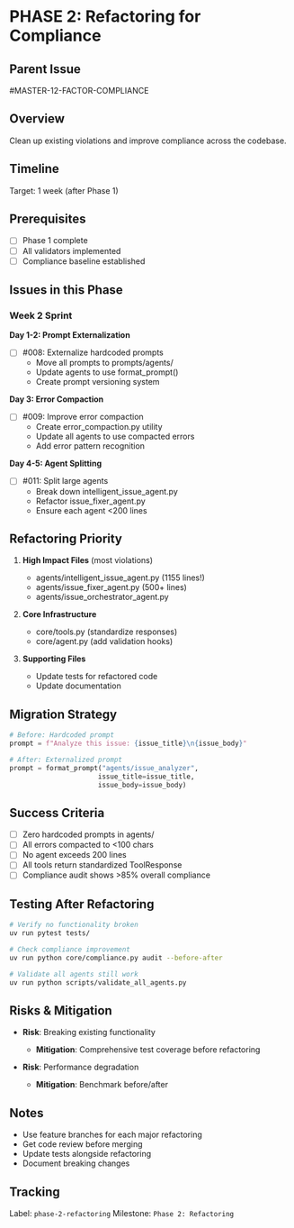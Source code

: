 # PHASE 2: Refactoring for Compliance

## Parent Issue
#MASTER-12-FACTOR-COMPLIANCE

## Overview
Clean up existing violations and improve compliance across the codebase.

## Timeline
Target: 1 week (after Phase 1)

## Prerequisites
- [ ] Phase 1 complete
- [ ] All validators implemented
- [ ] Compliance baseline established

## Issues in this Phase

### Week 2 Sprint
**Day 1-2: Prompt Externalization**
- [ ] #008: Externalize hardcoded prompts
  - Move all prompts to prompts/agents/
  - Update agents to use format_prompt()
  - Create prompt versioning system

**Day 3: Error Compaction**
- [ ] #009: Improve error compaction
  - Create error_compaction.py utility
  - Update all agents to use compacted errors
  - Add error pattern recognition

**Day 4-5: Agent Splitting**
- [ ] #011: Split large agents
  - Break down intelligent_issue_agent.py
  - Refactor issue_fixer_agent.py
  - Ensure each agent <200 lines

## Refactoring Priority
1. **High Impact Files** (most violations)
   - agents/intelligent_issue_agent.py (1155 lines!)
   - agents/issue_fixer_agent.py (500+ lines)
   - agents/issue_orchestrator_agent.py

2. **Core Infrastructure**
   - core/tools.py (standardize responses)
   - core/agent.py (add validation hooks)

3. **Supporting Files**
   - Update tests for refactored code
   - Update documentation

## Migration Strategy
```python
# Before: Hardcoded prompt
prompt = f"Analyze this issue: {issue_title}\n{issue_body}"

# After: Externalized prompt
prompt = format_prompt("agents/issue_analyzer",
                      issue_title=issue_title,
                      issue_body=issue_body)
```

## Success Criteria
- [ ] Zero hardcoded prompts in agents/
- [ ] All errors compacted to <100 chars
- [ ] No agent exceeds 200 lines
- [ ] All tools return standardized ToolResponse
- [ ] Compliance audit shows >85% overall compliance

## Testing After Refactoring
```bash
# Verify no functionality broken
uv run pytest tests/

# Check compliance improvement
uv run python core/compliance.py audit --before-after

# Validate all agents still work
uv run python scripts/validate_all_agents.py
```

## Risks & Mitigation
- **Risk**: Breaking existing functionality
  - **Mitigation**: Comprehensive test coverage before refactoring
  
- **Risk**: Performance degradation
  - **Mitigation**: Benchmark before/after

## Notes
- Use feature branches for each major refactoring
- Get code review before merging
- Update tests alongside refactoring
- Document breaking changes

## Tracking
Label: `phase-2-refactoring`
Milestone: `Phase 2: Refactoring`